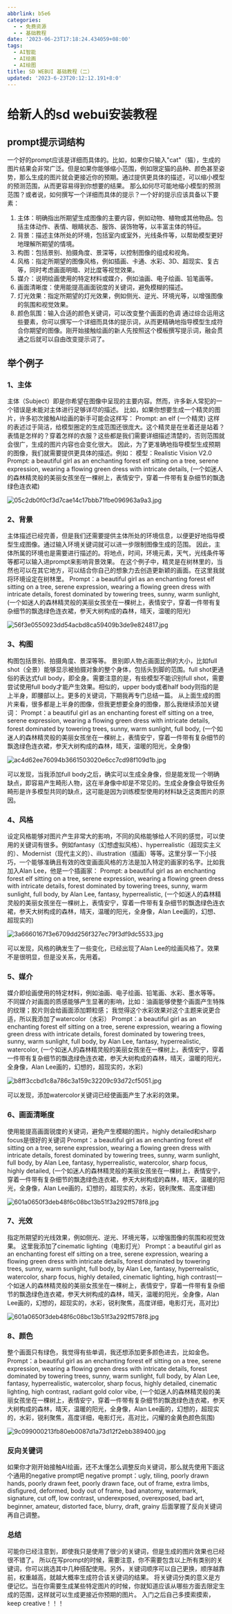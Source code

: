 ```yaml
---
abbrlink: b5e6
categories:
  - - 免费资源
  - - 基础教程
date: '2023-06-23T17:18:24.434059+08:00'
tags:
  - AI智能
  - AI绘画
  - AI绘图
title: SD WEBUI 基础教程（二）
updated: '2023-6-23T20:12:12.191+8:0'
---
```

# 给新人的sd webui安装教程

## prompt提示词结构

一个好的prompt应该是详细而具体的。比如，如果你只输入"cat"（猫），生成的图片结果会非常广泛。但是如果你能够缩小范围，例如限定猫的品种、颜色甚至姿势，那么生成的图片就会更接近你的预期。通过提供更具体的描述，可以缩小模型的预测范围，从而更容易得到你想要的结果。
那么如何尽可能地缩小模型的预测范围？或者说，如何撰写一个详细而具体的提示？一个好的提示应该具备以下要素：

1. 主体：明确指出所期望生成图像的主要内容，例如动物、植物或其他物品。包括主体动作、表情、眼睛状态、服饰、装饰物等，以丰富主体的特征。
2. 背景：描述主体所处的环境，包括室内或室外，光线条件等，以帮助模型更好地理解所期望的情境。
3. 构图：包括景别、拍摄角度、景深等，以控制图像的组成和视角。
4. 风格：指定所期望的图像风格，例如插画、卡通、水彩、3D、超现实、复古等，同时考虑画面明暗、对比度等视觉效果。
5. 媒介：说明绘画使用的特定材料或媒介，例如油画、电子绘画、铅笔画等。
6. 画面清晰度：使用能提高画面锐度的关键词，避免模糊的描述。
7. 灯光效果：指定所期望的灯光效果，例如侧光、逆光、环境光等，以增强图像的氛围和视觉效果。
8. 颜色氛围：输入合适的颜色关键词，可以改变整个画面的色调
   通过综合运用这些要素，你可以撰写一个详细而具体的提示词，从而更精确地指导模型生成符合你期望的图像。刚开始接触绘画的新人先按照这个模板撰写提示词，融会贯通之后就可以自由改变提示词了。

## 举个例子

### 1、主体

主体（Subject）即是你希望在图像中呈现的主要内容。然而，许多新人常犯的一个错误是未能对主体进行足够详尽的描述。
比如，如果你想要生成一个精灵的图片，许多初次接触AI绘画的新手可能会这样写：
Prompt: an elf (一个精灵)
这样的表述过于简洁，给模型圈定的生成范围还很庞大。这个精灵是在坐着还是站着？表情是怎样的？穿着怎样的衣服？这些都是我们需要详细描述清楚的，否则范围就会很广，生成的图片内容也会变化很大。
因此，为了更准确地指导模型生成预期的图像，我们就需要提供更具体的描述。例如：
模型：Realistic Vision V2.0
Prompt: a beautiful girl as an enchanting forest elf sitting on a tree, serene expression, wearing a flowing green dress with intricate details, (一个如迷人的森林精灵般的美丽女孩坐在一棵树上，表情安宁，穿着一件带有复杂细节的飘逸绿色连衣裙)

![05c2db0f0cf3d7cae14c17bbb71fbe096963a9a3.jpg](https://s2.loli.net/2023/06/23/yb6irZotHdPIDMf.jpg)

### 2、背景

主体描述已经完善，但是我们还需要提供主体所处的环境信息，以便更好地指导模型生成图像。通过输入环境关键词就可以进一步限制图像生成的范围。
因此，主体所属的环境也是需要进行描述的。将地点，时间，环境元素，天气，光线条件等等都可以输入进prompt来影响背景效果。
在这个例子中，精灵是在树林里的，当然也可以在其它地方，可以结合你自己的想象力去创造更新颖的画面。在这里我就将环境设定在树林里。
Prompt：a beautiful girl as an enchanting forest elf sitting on a tree, serene expression, wearing a flowing green dress with intricate details, forest dominated by towering trees, sunny, warm sunlight, (一个如迷人的森林精灵般的美丽女孩坐在一棵树上，表情安宁，穿着一件带有复杂细节的飘逸绿色连衣裙，参天大树构成的森林，晴天，温暖的阳光)

![56f3e0550923dd54acbd8ca59409b3de9e824817.jpg](https://s2.loli.net/2023/06/23/vrGp7MLCxob38qK.jpg)

### 3、构图

构图包括景别、拍摄角度、景深等等。
景别即人物占画面比例的大小，比如full shot（全景）能够显示被拍摄对象的整个身体，包括头到脚的范围。full shot更通俗的表达式full body，即全身。需要注意的是，有些模型不能识别full shot，需要尝试使用full body才能产生效果。相似的，upper body或者half body则指的是上半身，即腰部以上。更多的关键词，下期我再专门总结一篇。
从上面生成的图片来看，很多都是上半身的图像，但我更想要全身的图像，那么我继续添加关键词：
Prompt：a beautiful girl as an enchanting forest elf sitting on a tree, serene expression, wearing a flowing green dress with intricate details, forest dominated by towering trees, sunny, warm sunlight, full body, (一个如迷人的森林精灵般的美丽女孩坐在一棵树上，表情安宁，穿着一件带有复杂细节的飘逸绿色连衣裙，参天大树构成的森林，晴天，温暖的阳光，全身像)

![ac4d62ee76094b3661503020e6cc7cd98f109d1b.jpg](https://s2.loli.net/2023/06/23/Tb8BpPJeIa9CKyn.jpg)

可以发现，当我添加full body之后，确实可以生成全身像，但是能发现一个明确缺点，即容易产生畸形人物，这在半身像中却是不常见的。生成全身像会导致任务畸形是许多模型共同的缺点，这可能是因为训练模型使用的材料缺乏这类图片的原因。

### 4、风格

设定风格能够对图片产生非常大的影响，不同的风格能够给人不同的感觉，可以使用的关键词有很多。例如fantasy（幻想虚拟风格）、hyperrealistic（超现实主义的）、Modernist（现代主义的）、illustration（插画）等等。这里分享一下小技巧，一个能够准确且有效的改变画面风格的方法是加入特定的画家的名字。比如我加入Alan Lee，他是一个插画家：
Prompt: a beautiful girl as an enchanting forest elf sitting on a tree, serene expression, wearing a flowing green dress with intricate details, forest dominated by towering trees, sunny, warm sunlight, full body, by Alan Lee, fantasy, hyperrealistic, (一个如迷人的森林精灵般的美丽女孩坐在一棵树上，表情安宁，穿着一件带有复杂细节的飘逸绿色连衣裙，参天大树构成的森林，晴天，温暖的阳光，全身像，Alan Lee画的，幻想、超现实的)

![3a6660167f3e6709dd256f327ec79f3df9dc5533.jpg](https://s2.loli.net/2023/06/23/yBtJsPjX27lrWYR.jpg)

可以发现，风格的确发生了一些变化，已经出现了Alan Lee的绘画风格了。效果不是很明显，但是没关系，先用着。

### 5、媒介

媒介即绘画使用的特定材料，例如油画、电子绘画、铅笔画、水彩、墨水等等。
不同媒介对画面的质感能够产生显著的影响，比如：油画能够使整个画面产生特殊的纹理；胶片则会给画面添加颗粒感；
我觉得这个水彩效果对这个主题来说更合适，所以我添加了watercolor（水彩）
Prompt：a beautiful girl as an enchanting forest elf sitting on a tree, serene expression, wearing a flowing green dress with intricate details, forest dominated by towering trees, sunny, warm sunlight, full body, by Alan Lee, fantasy, hyperrealistic, watercolor, (一个如迷人的森林精灵般的美丽女孩坐在一棵树上，表情安宁，穿着一件带有复杂细节的飘逸绿色连衣裙，参天大树构成的森林，晴天，温暖的阳光，全身像，Alan Lee画的，幻想的，超现实的，水彩)

![b8ff3ccbd1c8a786c3a159c32209c93d72cf5051.jpg](https://s2.loli.net/2023/06/23/mANihbfJCs4cWIE.jpg)

可以发现，添加watercolor关键词已经使画面产生了水彩的效果。

### 6、画面清晰度

使用能提高画面锐度的关键词，避免产生模糊的图片。highly detailed和sharp focus是很好的关键词
Prompt：a beautiful girl as an enchanting forest elf sitting on a tree, serene expression, wearing a flowing green dress with intricate details, forest dominated by towering trees, sunny, warm sunlight, full body, by Alan Lee, fantasy, hyperrealistic, watercolor, sharp focus, highly detailed, (一个如迷人的森林精灵般的美丽女孩坐在一棵树上，表情安宁，穿着一件带有复杂细节的飘逸绿色连衣裙，参天大树构成的森林，晴天，温暖的阳光，全身像，Alan Lee画的，幻想的，超现实的，水彩，锐利聚焦、高度详细)

![601a0650f3deb48f6c08bc13b51f3a292ff578f8.jpg](https://s2.loli.net/2023/06/23/4ieLCoNhjmSYcQf.jpg)

### 7、光效

指定所期望的光线效果，例如侧光、逆光、环境光等，以增强图像的氛围和视觉效果。
这里我添加了cinematic lighting（电影灯光）
Prompt：a beautiful girl as an enchanting forest elf sitting on a tree, serene expression, wearing a flowing green dress with intricate details, forest dominated by towering trees, sunny, warm sunlight, full body, by Alan Lee, fantasy, hyperrealistic, watercolor, sharp focus, highly detailed, cinematic lighting, high contrast(一个如迷人的森林精灵般的美丽女孩坐在一棵树上，表情安宁，穿着一件带有复杂细节的飘逸绿色连衣裙，参天大树构成的森林，晴天，温暖的阳光，全身像，Alan Lee画的，幻想的，超现实的，水彩，锐利聚焦，高度详细，电影灯光，高对比)

![601a0650f3deb48f6c08bc13b51f3a292ff578f8.jpg](https://s2.loli.net/2023/06/23/4ieLCoNhjmSYcQf.jpg)

### 8、颜色

整个画面只有绿色，我觉得有些单调，我还想添加更多颜色进去，比如金色。
Prompt：a beautiful girl as an enchanting forest elf sitting on a tree, serene expression, wearing a flowing green dress with intricate details, forest dominated by towering trees, sunny, warm sunlight, full body, by Alan Lee, fantasy, hyperrealistic, watercolor, sharp focus, highly detailed, cinematic lighting, high contrast, radiant gold color vibe, (一个如迷人的森林精灵般的美丽女孩坐在一棵树上，表情安宁，穿着一件带有复杂细节的飘逸绿色连衣裙，参天大树构成的森林，晴天，温暖的阳光，全身像，Alan Lee画的，幻想的，超现实的，水彩，锐利聚焦，高度详细，电影灯光，高对比，闪耀的金黄色颜色氛围)

![9c099000213fb80eb0087d1a73d12f2ebb389400.jpg](https://s2.loli.net/2023/06/23/jY1CRdXyHnT45IL.jpg)

### 反向关键词

如果你才刚开始接触AI绘画，还不太懂怎么调整反向关键词，那么就先使用下面这个通用的negative prompt吧
negative prompt：ugly, tiling, poorly drawn hands, poorly drawn feet, poorly drawn face, out of frame, extra limbs, disfigured, deformed, body out of frame, bad anatomy, watermark, signature, cut off, low contrast, underexposed, overexposed, bad art, beginner, amateur, distorted face, blurry, draft, grainy
后面掌握了反向关键词再自己调整。

### 总结

可能你已经注意到，即使我只是使用了很少的关键词，但是生成的图片效果也已经很不错了。
所以在写prompt的时候，需要注意，你不需要包含以上所有类别的关键词，你可以挑选其中几种搭配使用。另外，关键词顺序可以自己更换，顺序越靠前，权重越高，就越大概率生成符合该关键词的结果。
将关键词分类的意义是方便记忆。当在你需要生成某些特定图片的时候，你就知道应该从哪些方面去限定生成的范围，这样就可以生成更接近你预期的图片。
入门之后自己多摸索摸索，keep creative！！！

